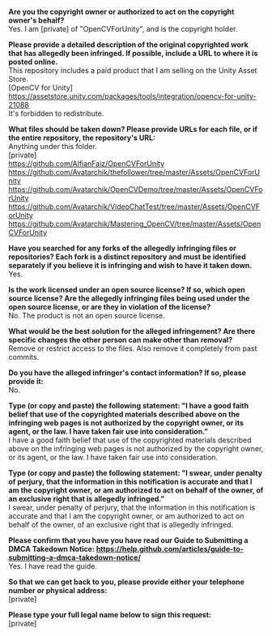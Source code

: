 **Are you the copyright owner or authorized to act on the copyright owner's behalf?**  
Yes. I am [private] of "OpenCVForUnity", and is the copyright holder.  

**Please provide a detailed description of the original copyrighted work that has allegedly been infringed. If possible, include a URL to where it is posted online.**    
This repository includes a paid product that I am selling on the Unity Asset Store.  
[OpenCV for Unity]  
https://assetstore.unity.com/packages/tools/integration/opencv-for-unity-21088  
It's forbidden to redistribute.  

**What files should be taken down? Please provide URLs for each file, or if the entire repository, the repository's URL:**  
Anything under this folder.  
[private]  
https://github.com/AlfianFaiz/OpenCVForUnity  
https://github.com/Avatarchik/thefollower/tree/master/Assets/OpenCVForUnity  
https://github.com/Avatarchik/OpenCVDemo/tree/master/Assets/OpenCVForUnity  
https://github.com/Avatarchik/VideoChatTest/tree/master/Assets/OpenCVForUnity  
https://github.com/Avatarchik/Mastering_OpenCV/tree/master/Assets/OpenCVForUnity  

**Have you searched for any forks of the allegedly infringing files or repositories? Each fork is a distinct repository and must be identified separately if you believe it is infringing and wish to have it taken down.**  
Yes.  

**Is the work licensed under an open source license? If so, which open source license? Are the allegedly infringing files being used under the open source license, or are they in violation of the license?**  
No. The product is not an open source license.  

**What would be the best solution for the alleged infringement? Are there specific changes the other person can make other than removal?**  
Remove or restrict access to the files. Also remove it completely from past commits.  

**Do you have the alleged infringer's contact information? If so, please provide it:**  
No.  

**Type (or copy and paste) the following statement: "I have a good faith belief that use of the copyrighted materials described above on the infringing web pages is not authorized by the copyright owner, or its agent, or the law. I have taken fair use into consideration."**  
I have a good faith belief that use of the copyrighted materials described above on the infringing web pages is not authorized by the copyright owner, or its agent, or the law. I have taken fair use into consideration.  

**Type (or copy and paste) the following statement: "I swear, under penalty of perjury, that the information in this notification is accurate and that I am the copyright owner, or am authorized to act on behalf of the owner, of an exclusive right that is allegedly infringed."**  
I swear, under penalty of perjury, that the information in this notification is accurate and that I am the copyright owner, or am authorized to act on behalf of the owner, of an exclusive right that is allegedly infringed.  

**Please confirm that you have you have read our Guide to Submitting a DMCA Takedown Notice: https://help.github.com/articles/guide-to-submitting-a-dmca-takedown-notice/**  
Yes. I have read the guide.  

**So that we can get back to you, please provide either your telephone number or physical address:**  
[private]

**Please type your full legal name below to sign this request:**  
[private]

